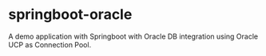 # springboot-oracle
A demo application with Springboot with Oracle DB integration using Oracle UCP as Connection Pool.

